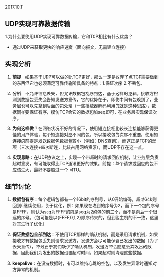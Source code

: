 2017.10.11

## UDP实现可靠数据传输

1.为什么要使用UDP实现可靠数据传输，它和TCP相比有什么优势？

- 通过UDP来获取更快的响应速度（面向报文，无需建立连接）

## 实现分析

1. **前提**：如果基于UDP可以做的比TCP更好，那么一定是放弃了点TCP需要做到的东西但它也必须满足可靠传输所具备的特点：1.保证次序 2.不丢包。

2. **分析**：不允许信息丢失，但允许数据包乱序到达，基于这样的逻辑，接收方检测到数据包丢失会告知发送方重传，它的优势在于，即使中间有包晚到了，业务层也可以先拿到后面的包处理（一些播放器解码利用的就是这种思路），数据同样要保证有序，模仿TCP给它的数据包加seq即可，在业务层实现保证次序。

3. **为何这样做**？在网络状况不好的情况下，使用短连接相比较长连接能够获得更佳的用户体验，每个短连接对应不同的包，所以接收包的次序不重要，使用短连接的前提是发送数据包数据量较小（例如：DNS查询），而这正是TCP的弱项（三次连接+四次断连，比较占用网络资源），而UDP不存在这一点。

4. **实现思路**：在UDP协议之上，实现一个带超时的请求回应机制，让业务层负责超时重发，有可能取得比TCP通讯更好的效果。前提：单个请求或回应的包不应该过大，最好不要超过一个 MTU。

## 细节讨论

1. **数据包有序**：每个逻辑包都有一个16bit的序列号，从0开始编码，超过64k则回到0继续使用，关于优化，例：如果现在收到的序号为2，而下一个包的序号是FFFF，则认为seq为FFFF的包是seq为2的包的前三个，而不是向后一个很远的序号。（包可能是以{FFFF,0,1,2}顺序传来的，但到达主机的不一致，这里对其进行了优化）

2. **保证数据包全部到达**：不使用TCP那样的确认机制，而是采用请求机制，如果接收方有数据包丢失则请求发送方，发送方会尽可能保留已发出的数据（为了丢失重传），不过由于我们缺少了确认机制，发送方不会随意丢弃发出的数据，因此我们为发出的数据设置超时时间，如果超时则清理这些数据。

3. **keepalive**：在没有数据时，有可以维持心跳的空包，以及发生异常时通知对方异常的机制。

